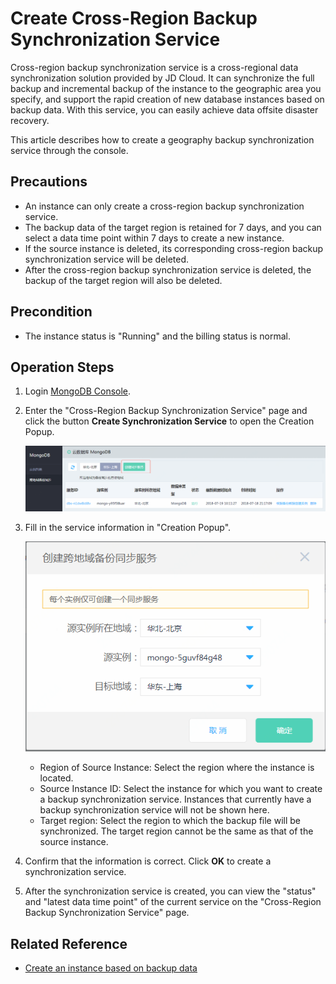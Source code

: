 # Create Cross-Region Backup Synchronization Service

Cross-region backup synchronization service is a cross-regional data synchronization solution provided by JD Cloud. It can synchronize the full backup and incremental backup of the instance to the geographic area you specify, and support the rapid creation of new database instances based on backup data. With this service, you can easily achieve data offsite disaster recovery.

This article describes how to create a geography backup synchronization service through the console.


## Precautions

- An instance can only create a cross-region backup synchronization service.
- The backup data of the target region is retained for 7 days, and you can select a data time point within 7 days to create a new instance.
- If the source instance is deleted, its corresponding cross-region backup synchronization service will be deleted.
- After the cross-region backup synchronization service is deleted, the backup of the target region will also be deleted.



## Precondition

- The instance status is "Running" and the billing status is normal.


## Operation Steps

1. Login [MongoDB Console](https://mongodb-console.jdcloud.com/mongodb?dataCenter=bj_02).
1. Enter the "Cross-Region Backup Synchronization Service" page and click the button **Create Synchronization Service** to open the Creation Popup.

   ![Create Synchronization Service](../../../../../image/mongodb/mongo-043.png)

1. Fill in the service information in "Creation Popup".

   ![Create Synchronization Service](../../../../../image/mongodb/mongo-044.png)

   - Region of Source Instance: Select the region where the instance is located.
   - Source Instance ID: Select the instance for which you want to create a backup synchronization service. Instances that currently have a backup synchronization service will not be shown here.
   - Target region: Select the region to which the backup file will be synchronized. The target region cannot be the same as that of the source instance.

1. Confirm that the information is correct. Click **OK** to create a synchronization service.
2. After the synchronization service is created, you can view the "status" and "latest data time point" of the current service on the "Cross-Region Backup Synchronization Service" page.


## Related Reference

- [Create an instance based on backup data](Create-Instance-by-Backup-Sync.md)
